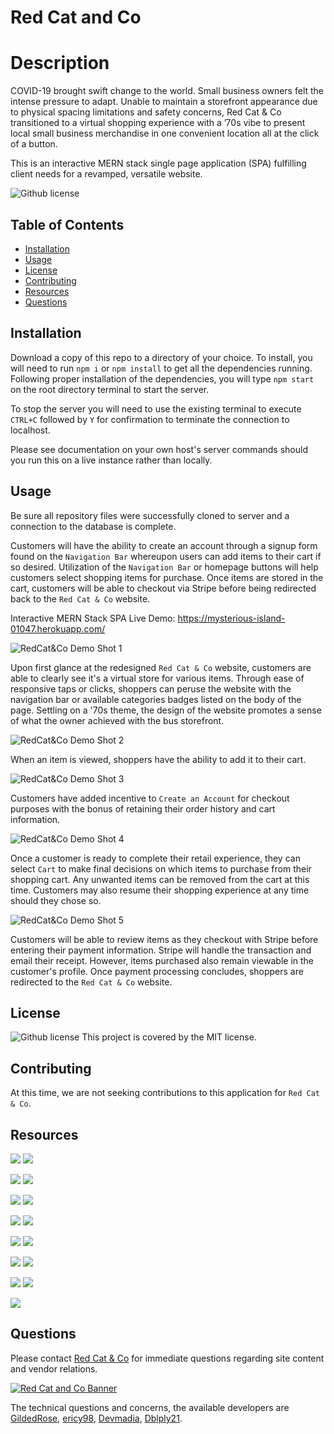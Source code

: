 # Red Cat and Co

# Description
COVID-19 brought swift change to the world. Small business owners felt the intense pressure to adapt. Unable to maintain a storefront appearance due to physical spacing limitations and safety concerns, Red Cat & Co transitioned to a virtual shopping experience with a ’70s vibe to present local small business merchandise in one convenient location all at the click of a button.

This is an interactive MERN stack single page application (SPA) fulfilling client needs for a revamped, versatile website.

![Github license](http://img.shields.io/badge/license-MIT-blue.svg)

## Table of Contents
  * [Installation](#installation)
  * [Usage](#usage)
  * [License](#license)
  * [Contributing](#contributing)
  * [Resources](#resources)
  * [Questions](#questions)

## Installation
Download a copy of this repo to a directory of your choice. To install, you will need to run `npm i` or `npm install` to get all the dependencies running. Following proper installation of the dependencies, you will type `npm start` on the root directory terminal to start the server.

To stop the server you will need to use the existing terminal to execute `CTRL+C` followed by `Y` for confirmation to terminate the connection to localhost.

Please see documentation on your own host's server commands should you run this on a live instance rather than locally.

## Usage
Be sure all repository files were successfully cloned to server and a connection to the database is complete.

Customers will have the ability to create an account through a signup form found on the `Navigation Bar` whereupon users can add items to their cart if so desired. Utilization of the `Navigation Bar` or homepage buttons will help customers select shopping items for purchase. Once items are stored in the cart, customers will be able to checkout via Stripe before being redirected back to the `Red Cat & Co` website. 

Interactive MERN Stack SPA Live Demo: https://mysterious-island-01047.herokuapp.com/

![RedCat&Co Demo Shot 1](directory/path)

Upon first glance at the redesigned `Red Cat & Co` website, customers are able to clearly see it's a virtual store for various items. Through ease of responsive taps or clicks, shoppers can peruse the website with the navigation bar or available categories badges listed on the body of the page. Settling on a '70s theme, the design of the website promotes a sense of what the owner achieved with the bus storefront.

![RedCat&Co Demo Shot 2](directory/path)

When an item is viewed, shoppers have the ability to add it to their cart.

![RedCat&Co Demo Shot 3](directory/path)

Customers have added incentive to `Create an Account` for checkout purposes with the bonus of retaining their order history and cart information.

![RedCat&Co Demo Shot 4](directory/path)

Once a customer is ready to complete their retail experience, they can select `Cart` to make final decisions on which items to purchase from their shopping cart. Any unwanted items can be removed from the cart at this time. Customers may also resume their shopping experience at any time should they chose so.

![RedCat&Co Demo Shot 5](directory/path)

Customers will be able to review items as they checkout with Stripe before entering their payment information. Stripe will handle the transaction and email their receipt. However, items purchased also remain viewable in the customer's profile. Once payment processing concludes, shoppers are redirected to the `Red Cat & Co` website.

## License
![Github license](http://img.shields.io/badge/license-MIT-blue.svg) This project is covered by the MIT license.

## Contributing
At this time, we are not seeking contributions to this application for `Red Cat & Co`.

## Resources
[![](demoshots/nodejs.png)](https://nodejs.org/en/) [![](demoshots/express.png)](https://www.npmjs.com/package/express)

[![](demoshots/bootstrap.png)](https://www.npmjs.com/package/bootstrap) [![](demoshots/apollo.png)](https://www.npmjs.com/package/apollo-server-express)

[![](demoshots/mongodb.png)](http://wwww.mongodb.com/) [![](demoshots/graphql.png)](https://www.npmjs.com/package/graphql)

[![](demoshots/styledcomponents.png)](https://www.npmjs.com/package/styled-components) [![](demoshots/react.png)](https://www.npmjs.com/package/react)

[![](demoshots/reactscripts.png)](https://www.npmjs.com/package/react-scripts) [![](demoshots/reactboot.png)](https://www.npmjs.com/package/react-bootstrap)

[![](demoshots/reactrouter.png)](https://www.npmjs.com/package/react-router-dom) [![](demoshots/stripe.png)](https://www.npmjs.com/package/stripe)

[![](demoshots/heroku.png)](https://www.heroku.com) [![](demoshots/jsonwebtok.png)](https://www.npmjs.com/package/jsonwebtoken)

[![](demoshots/mongoose.png)](https://www.npmjs.com/package/mongoose)

## Questions
Please contact [Red Cat & Co](https://redcatandco.com/) for immediate questions regarding site content and vendor relations.

[![Red Cat and Co Banner](demoshots/rc-c.png)](https://redcatandco.com/)

The technical questions and concerns, the available developers are 
[GildedRose](https://github.com/GildedRose),
[ericy98](https://github.com/ericy98),
[Devmadia](https://github.com/Devmadia),
[Dblply21](https://github.com/Dblply21).